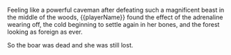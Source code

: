 Feeling like a powerful caveman after defeating such a magnificent beast in the middle of the woods, {{playerName}} found the effect of the adrenaline wearing off, the cold beginning to settle again in her bones, and the forest looking as foreign as ever.

So the boar was dead and she was still lost.
